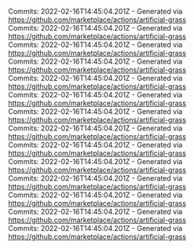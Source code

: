 Commits: 2022-02-16T14:45:04.201Z - Generated via https://github.com/marketplace/actions/artificial-grass
<br>
Commits: 2022-02-16T14:45:04.201Z - Generated via https://github.com/marketplace/actions/artificial-grass
<br>
Commits: 2022-02-16T14:45:04.201Z - Generated via https://github.com/marketplace/actions/artificial-grass
<br>
Commits: 2022-02-16T14:45:04.201Z - Generated via https://github.com/marketplace/actions/artificial-grass
<br>
Commits: 2022-02-16T14:45:04.201Z - Generated via https://github.com/marketplace/actions/artificial-grass
<br>
Commits: 2022-02-16T14:45:04.201Z - Generated via https://github.com/marketplace/actions/artificial-grass
<br>
Commits: 2022-02-16T14:45:04.201Z - Generated via https://github.com/marketplace/actions/artificial-grass
<br>
Commits: 2022-02-16T14:45:04.201Z - Generated via https://github.com/marketplace/actions/artificial-grass
<br>
Commits: 2022-02-16T14:45:04.201Z - Generated via https://github.com/marketplace/actions/artificial-grass
<br>
Commits: 2022-02-16T14:45:04.201Z - Generated via https://github.com/marketplace/actions/artificial-grass
<br>
Commits: 2022-02-16T14:45:04.201Z - Generated via https://github.com/marketplace/actions/artificial-grass
<br>
Commits: 2022-02-16T14:45:04.201Z - Generated via https://github.com/marketplace/actions/artificial-grass
<br>
Commits: 2022-02-16T14:45:04.201Z - Generated via https://github.com/marketplace/actions/artificial-grass
<br>
Commits: 2022-02-16T14:45:04.201Z - Generated via https://github.com/marketplace/actions/artificial-grass
<br>
